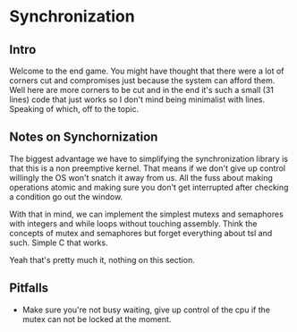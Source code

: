 # Synchronization

## Intro
Welcome to the end game. You might have thought that there were a lot of corners cut and compromises just because the system can afford them. Well here are more corners to be cut and in the end it's such a small (31 lines) code that just works so I don't mind being minimalist with lines. Speaking of which, off to the topic.

## Notes on Synchornization
The biggest advantage we have to simplifying the synchronization library is that this is a non preemptive kernel. That means if we don't give up control willingly the OS won't snatch it away from us. All the fuss about making operations atomic and making sure you don't get interrupted after checking a condition go out the window.  

With that in mind, we can implement the simplest mutexs and semaphores with integers and while loops without touching assembly. Think the concepts of mutex and semaphores but forget everything about tsl and such. Simple C that works. 

Yeah that's pretty much it, nothing on this section.

## Pitfalls
- Make sure you're not busy waiting, give up control of the cpu if the mutex can not be locked at the moment.